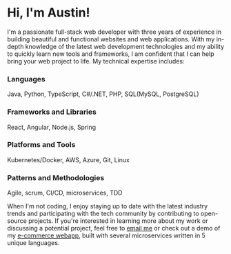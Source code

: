 # Hi, I'm Austin!

I'm a passionate full-stack web developer with three years of experience in building beautiful and functional websites and web applications. With my in-depth knowledge of the latest web development technologies and my ability to quickly learn new tools and frameworks, I am confident that I can help bring your web project to life. My technical expertise includes:

### Languages
Java, Python, TypeScript, C#/.NET, PHP, SQL(MySQL, PostgreSQL)

### Frameworks and Libraries
React, Angular, Node.js, Spring

### Platforms and Tools
Kubernetes/Docker, AWS, Azure, Git, Linux

### Patterns and Methodologies
Agile, scrum, CI/CD, microservices, TDD

When I'm not coding, I enjoy staying up to date with the latest industry trends and participating with the tech community by contributing to open-source projects. If you're interested in learning more about my work or discussing a potential project, feel free to [email me](mailto:austinjcheng@gmail.com) or check out a demo of my [e-commerce webapp](austinjcheng.netlify.app), built with several microservices written in 5 unique languages. 
